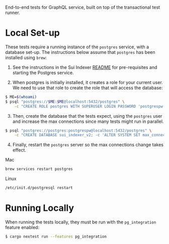 End-to-end tests for GraphQL service, built on top of the transactional test
runner.

# Local Set-up

These tests require a running instance of the `postgres` service, with a
database set-up.  The instructions below assume that `postgres` has been
installed using `brew`:

1. See the instructions in the Sui Indexer [README](../sui-indexer/README.md)
   for pre-requisites and starting the Postgres service.

2. When postgres is initially installed, it creates a role for your current
   user.  We need to use that role to create the role that will access the
   database:

```sh
$ ME=$(whoami)
$ psql "postgres://$ME:$ME@localhost:5432/postgres" \
    -c "CREATE ROLE postgres WITH SUPERUSER LOGIN PASSWORD 'postgrespw';"
```

3. Then, create the database that the tests expect, using the `postgres` user and increase the max connections since many tests might run in parallel.

```sh
$ psql "postgres://postgres:postgrespw@localhost:5432/postgres" \
    -c "CREATE DATABASE sui_indexer_v2; -c 'ALTER SYSTEM SET max_connections = 1000;"
```

4. Finally, restart the `postgres` server so the max connections change takes effect.

Mac
```sh
brew services restart postgres

```

Linux
```sh
/etc/init.d/postgresql restart
```

# Running Locally

When running the tests locally, they must be run with the `pg_integration` feature enabled:

```sh
$ cargo nextest run --features pg_integration
```
